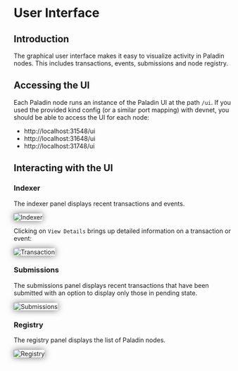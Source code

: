 # User Interface

## Introduction

The graphical user interface makes it easy to visualize activity in Paladin nodes. This includes transactions, events, submissions and node registry.


## Accessing the UI

Each Paladin node runs an instance of the Paladin UI at the path `/ui`. If you used the provided kind config
(or a similar port mapping) with devnet, you should be able to access the UI for each node:

* http://localhost:31548/ui
* http://localhost:31648/ui
* http://localhost:31748/ui

## Interacting with the UI

### Indexer

The indexer panel displays recent transactions and events. 

<img src="../../images/ui-indexer.png" alt="Indexer" style=" box-shadow: 0px 0px 15px 0px rgba(0,0,0,0.57">

Clicking on `View Details` brings up detailed information on a transaction or event:

<img src="../../images/ui-transaction.png" alt="Transaction" style=" box-shadow: 0px 0px 15px 0px rgba(0,0,0,0.57">

### Submissions

The submissions panel displays recent transactions that have been submitted with an option to display only those in pending state.

<img src="../../images/ui-submissions.png" alt="Submissions" style=" box-shadow: 0px 0px 15px 0px rgba(0,0,0,0.57">

### Registry

The registry panel displays the list of Paladin nodes.

<img src="../../images/ui-registry.png" alt="Registry" style=" box-shadow: 0px 0px 15px 0px rgba(0,0,0,0.57">
